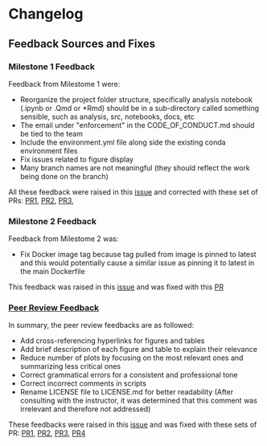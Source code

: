 # Changelog

## Feedback Sources and Fixes

### Milestone 1 Feedback

Feedback from Milestome 1 were:
- Reorganize the project folder structure, specifically analysis notebook (.ipynb or .Qmd or *Rmd) should be in a sub-directory called something sensible, such as analysis, src, notebooks, docs, etc
- The email under "enforcement" in the CODE_OF_CONDUCT.md should be tied to the team
- Include the environment.yml file along side the existing conda environment files
- Fix issues related to figure display
- Many branch names are not meaningful (they should reflect the work being done on the branch)

All these feedback were raised in this [issue](https://github.com/UBC-MDS/DSCI522-2425-28-rental-bike-prediction/issues/47) and corrected with these set of PRs: [PR1](https://github.com/UBC-MDS/DSCI522-2425-28-rental-bike-prediction/pull/50), [PR2](https://github.com/UBC-MDS/DSCI522-2425-28-rental-bike-prediction/pull/36), [PR3](https://github.com/UBC-MDS/DSCI522-2425-28-rental-bike-prediction/pull/75), 


### Milestone 2 Feedback

Feedback from Milestome 2 was:
- Fix Docker image tag because tag pulled from image is pinned to latest and this would potentially cause a similar issue as pinning it to latest in the main Dockerfile

This feedback was raised in this [issue](https://github.com/UBC-MDS/DSCI522-2425-28-rental-bike-prediction/issues/86) and was fixed with this [PR](https://github.com/UBC-MDS/DSCI522-2425-28-rental-bike-prediction/pull/87)


### [Peer Review Feedback](https://github.com/UBC-MDS/data-analysis-review-2024/issues/7)

In summary, the peer review feedbacks are as followed:
- Add cross-referencing hyperlinks for figures and tables 
- Add brief description of each figure and table to explain their relevance
- Reduce number of plots by focusing on the most relevant ones and summarizing less critical ones
- Correct grammatical errors for a consistent and professional tone
- Correct incorrect comments in scripts
- Rename LICENSE file to LICENSE.md for better readability (After consulting with the instructor, it was determined that this comment was irrelevant and therefore not addressed)

These feedbacks were raised in this [issue](https://github.com/UBC-MDS/DSCI522-2425-28-rental-bike-prediction/issues/92) and was fixed with these sets of PR: [PR1](https://github.com/UBC-MDS/DSCI522-2425-28-rental-bike-prediction/pull/105), [PR2](https://github.com/UBC-MDS/DSCI522-2425-28-rental-bike-prediction/pull/103), [PR3](https://github.com/UBC-MDS/DSCI522-2425-28-rental-bike-prediction/pull/104), [PR4](https://github.com/UBC-MDS/DSCI522-2425-28-rental-bike-prediction/pull/93)